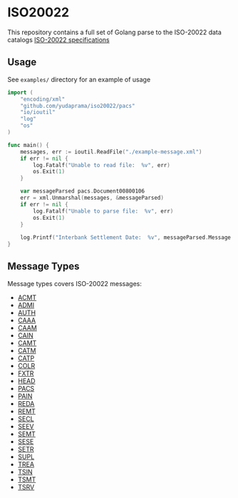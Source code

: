 # ISO20022

This repository contains a full set of Golang parse to the ISO-20022 data catalogs [ISO-20022 specifications](https://www.iso20022.org/full_catalogue.page)

## Usage

See `examples/` directory for an example of usage

```go
import (
	"encoding/xml"
	"github.com/yudaprama/iso20022/pacs"
	"io/ioutil"
	"log"
	"os"
)

func main() {
	messages, err := ioutil.ReadFile("./example-message.xml")
	if err != nil {
		log.Fatalf("Unable to read file:  %v", err)
		os.Exit(1)
	}

	var messageParsed pacs.Document00800106
	err = xml.Unmarshal(messages, &messageParsed)
	if err != nil {
		log.Fatalf("Unable to parse file:  %v", err)
		os.Exit(1)
	}
	
	log.Printf("Interbank Settlement Date:  %v", messageParsed.Message.GroupHeader.InterbankSettlementDate)
}

```

## Message Types

Message types covers ISO-20022 messages:

* [ACMT](https://github.com/yudaprama/iso20022/tree/master/acmt)
* [ADMI](https://github.com/yudaprama/iso20022/tree/master/admi)
* [AUTH](https://github.com/yudaprama/iso20022/tree/master/auth)
* [CAAA](https://github.com/yudaprama/iso20022/tree/master/caaa)
* [CAAM](https://github.com/yudaprama/iso20022/tree/master/caam)
* [CAIN](https://github.com/yudaprama/iso20022/tree/master/cain)
* [CAMT](https://github.com/yudaprama/iso20022/tree/master/camt)
* [CATM](https://github.com/yudaprama/iso20022/tree/master/catm)
* [CATP](https://github.com/yudaprama/iso20022/tree/master/catp)
* [COLR](https://github.com/yudaprama/iso20022/tree/master/colr)
* [FXTR](https://github.com/yudaprama/iso20022/tree/master/fxtr)
* [HEAD](https://github.com/yudaprama/iso20022/tree/master/head)
* [PACS](https://github.com/yudaprama/iso20022/tree/master/pacs)
* [PAIN](https://github.com/yudaprama/iso20022/tree/master/pain)
* [REDA](https://github.com/yudaprama/iso20022/tree/master/reda)
* [REMT](https://github.com/yudaprama/iso20022/tree/master/remt)
* [SECL](https://github.com/yudaprama/iso20022/tree/master/secl)
* [SEEV](https://github.com/yudaprama/iso20022/tree/master/seev)
* [SEMT](https://github.com/yudaprama/iso20022/tree/master/semt)
* [SESE](https://github.com/yudaprama/iso20022/tree/master/sese)
* [SETR](https://github.com/yudaprama/iso20022/tree/master/setr)
* [SUPL](https://github.com/yudaprama/iso20022/tree/master/supl)
* [TREA](https://github.com/yudaprama/iso20022/tree/master/trea)
* [TSIN](https://github.com/yudaprama/iso20022/tree/master/tsin)
* [TSMT](https://github.com/yudaprama/iso20022/tree/master/tsmt)
* [TSRV](https://github.com/yudaprama/iso20022/tree/master/tsrv)
